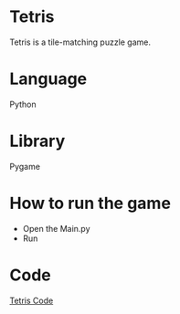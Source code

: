 # Tetris
Tetris is a tile-matching puzzle game.

# Language
Python

# Library
Pygame

# How to run the game
- Open the Main.py
- Run

# Code
[Tetris Code](https://github.com/shubham-khantwal/Tetris/tree/master/Tetris)


